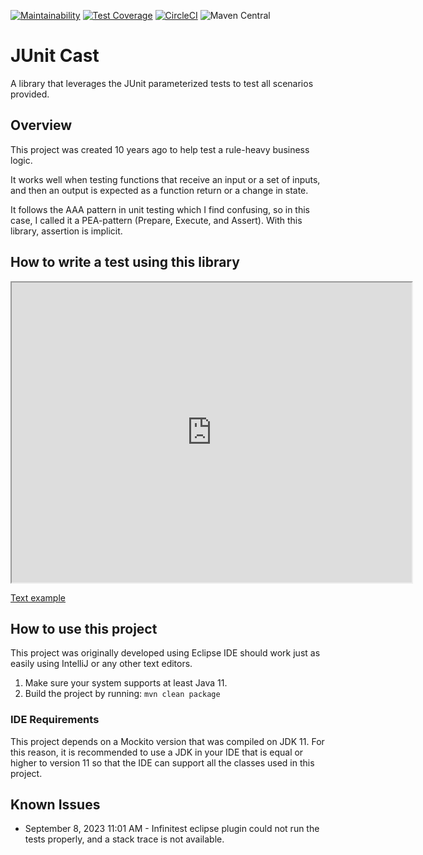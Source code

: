 [![Maintainability](https://api.codeclimate.com/v1/badges/33f6b1ec8bd617111960/maintainability)](https://codeclimate.com/github/roycetech/junit-cast/maintainability)
[![Test Coverage](https://api.codeclimate.com/v1/badges/33f6b1ec8bd617111960/test_coverage)](https://codeclimate.com/github/roycetech/junit-cast/test_coverage)
[![CircleCI](https://dl.circleci.com/status-badge/img/circleci/8icWCYAEYCg5qEpZBqxQK1/4oRakASGeyEGFn55CaDJdK/tree/master.svg?style=svg&circle-token=cab96ffce5a3b5ee4869faa6a7f0926413465b2e)](https://dl.circleci.com/status-badge/redirect/circleci/8icWCYAEYCg5qEpZBqxQK1/4oRakASGeyEGFn55CaDJdK/tree/master)
![Maven Central](https://img.shields.io/maven-central/v/io.github.roycetech/junit-cast?link=https%3A%2F%2Fcentral.sonatype.com%2Fartifact%2Fio.github.roycetech%2Fjunit-cast)

# JUnit Cast

A library that leverages the JUnit parameterized tests to test all scenarios provided. 

## Overview

This project was created 10 years ago to help test a rule-heavy business logic. 

It works well when testing functions that receive an input or a set of inputs, and then an output is expected as a function return or a change in state.

It follows the AAA pattern in unit testing which I find confusing, so in this case, I called it a PEA-pattern (Prepare, Execute, and Assert). With this library, assertion is implicit.

## How to write a test using this library

<iframe src="https://drive.google.com/file/d/12Ppf9YipPJ3bquL-tYcocS9Gn6QYHizO/preview" width="640" height="480"></iframe>

[Text example](./how-to-write-tests.md)

## How to use this project

This project was originally developed using Eclipse IDE should work just as 
easily using IntelliJ or any other text editors.

1. Make sure your system supports at least Java 11.
2. Build the project by running: `mvn clean package`

### IDE Requirements

This project depends on a Mockito version that was compiled on JDK 11. For this reason, it is recommended to use a JDK in your IDE that is equal or higher to version 11 so that the IDE can support all the classes used in this project.

## Known Issues

* September 8, 2023 11:01 AM - Infinitest eclipse plugin could not run the tests properly, and a stack trace is not available.
